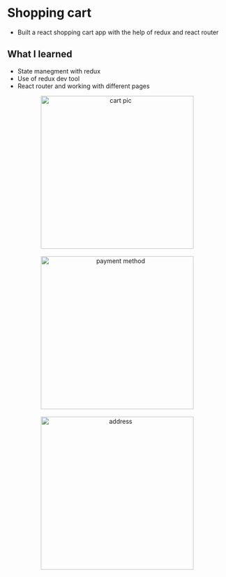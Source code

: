 # Shopping cart

- Built a react shopping cart app with the help of redux and react router

## What I learned

- State manegment with redux
- Use of redux dev tool
- React router and working with different pages

<p align="center">
  <img src="https://user-images.githubusercontent.com/12057312/106014257-9b912c00-60bd-11eb-8c2e-16094330a23f.PNG" width="350" alt="cart pic">
  <br/>
  <br/>
  <img src="https://user-images.githubusercontent.com/12057312/106014367-b6fc3700-60bd-11eb-904a-38b108e388c2.PNG" width="350" alt="payment method">
  <br/>
  <br/>
  <img src="https://user-images.githubusercontent.com/12057312/106014384-ba8fbe00-60bd-11eb-981f-23863049d7ee.PNG" width="350" alt="address">
</p>
